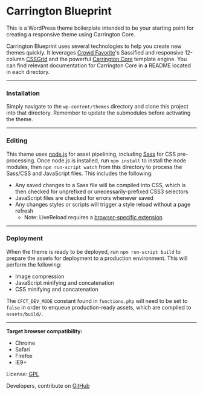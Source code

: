# Carrington Blueprint

This is a WordPress theme boilerplate intended to be your starting point for creating a responsive theme using Carrington Core.

Carrington Blueprint uses several technologies to help you create new themes quickly. It leverages [Crowd Favorite](http://crowdfavorite.com)'s Sassified and responsive 12-column [CSSGrid](https://github.com/crowdfavorite/css-grid) and the powerful [Carrington Core](https://github.com/crowdfavorite/wp-carrington-core) template engine. You can find relevant documentation for Carrington Core in a README located in each directory.

---

### Installation

Simply navigate to the `wp-content/themes` directory and clone this project into that directory. Remember to update the submodules before activating the theme.

---

### Editing

This theme uses [node.js](http://http://nodejs.org/) for asset pipelining, including [Sass](http://sass-lang.com) for CSS pre-processing. Once node.js is installed, run `npm install` to install the node modules, then `npm run-script watch` from this directory to process the Sass/CSS and JavaScript files. This includes the following:

- Any saved changes to a Sass file will be compiled into CSS, which is then checked for unprefixed or unecessarily-prefixed CSS3 selectors
- JavaScript files are checked for errors whenever saved
- Any changes styles or scripts will trigger a style reload without a page refresh
	- Note: LiveReload requires a [browser-specific extension](http://feedback.livereload.com/knowledgebase/articles/86242-how-do-i-install-and-use-the-browser-extensions-)

---

### Deployment

When the theme is ready to be deployed, run `npm run-script build` to prepare the assets for deployment to a production environment. This will perform the following:

- Image compression
- JavaScript minifying and concatenation
- CSS minifying and concatenation

The `CFCT_DEV_MODE` constant found in `functions.php` will need to be set to `false` in order to enqueue production-ready assets, which are compiled to `assets/build/`.

---

**Target browser compatibility:**
- Chrome
- Safari
- Firefox
- IE9+

License: [GPL](http://www.opensource.org/licenses/gpl-license.php)

Developers, contribute on [GitHub](https://github.com/crowdfavorite/wp-carrington-blueprint)
